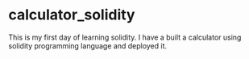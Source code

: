 # calculator_solidity
This is my first day of learning solidity.
I have a built a calculator using solidity programming language and deployed it.
